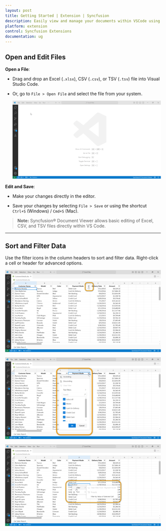 ```yaml
---
layout: post
title: Getting Started | Extension | Syncfusion
description: Easily view and manage your documents within VSCode using our intuitive features.
platform: extension
control: Syncfusion Extensions
documentation: ug
---
```


## Open and Edit Files

**Open a File**:

- Drag and drop an Excel (`.xlsx`), CSV (`.csv`), or TSV (`.tsv`) file into Visual Studio Code.

- Or, go to `File > Open File` and select the file from your system.

    ![OpenFile](images/OpenFile.gif)

**Edit and Save**:

- Make your changes directly in the editor.

- Save your changes by selecting `File > Save` or using the shortcut `Ctrl+S` (Windows) / `Cmd+S` (Mac).

> **Note:** Syncfusion® Document Viewer allows basic editing of Excel, CSV, and TSV files directly within VS Code.

---

## Sort and Filter Data

Use the filter icons in the column headers to sort and filter data. Right-click a cell or header for advanced options.

   ![Filter-Icon](images/Filter-Icon.png)

   ![FilterDropdown](images/FilterDropdown.png)

   ![CellFilter](images/CellFilter.png)